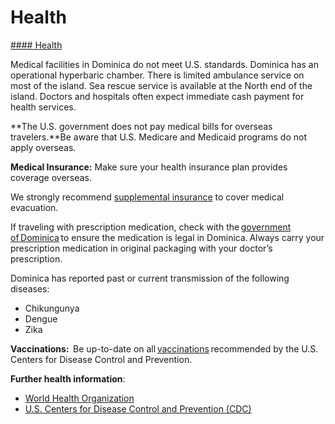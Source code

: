 # Health

[#### Health](javascript:void(0); "Health")

Medical facilities in Dominica do not meet U.S. standards. Dominica has an operational hyperbaric chamber. There is limited ambulance service on most of the island. Sea rescue service is available at the North end of the island. Doctors and hospitals often expect immediate cash payment for health services.

**The U.S. government does not pay medical bills for overseas travelers.**Be aware that U.S. Medicare and Medicaid programs do not apply overseas.  
  
**Medical Insurance:** Make sure your health insurance plan provides coverage overseas.

We strongly recommend [supplemental insurance](https://travel.state.gov/content/travel/en/international-travel/before-you-go/your-health-abroad/insurance-providers-overseas.html) to cover medical evacuation.

If traveling with prescription medication, check with the [government of Dominica](https://dominica.gov.dm/) to ensure the medication is legal in Dominica. Always carry your prescription medication in original packaging with your doctor’s prescription.

Dominica has reported past or current transmission of the following diseases:

* Chikungunya
* Dengue
* Zika

**Vaccinations:**  Be up-to-date on all [vaccinations](https://wwwnc.cdc.gov/travel/destinations/traveler/none/dominica?s_cid=ncezid-dgmq-travel-single-001) recommended by the U.S. Centers for Disease Control and Prevention.

**Further health information**:

* [World Health Organization](https://www.who.int/travel-advice)
* [U.S. Centers for Disease Control and Prevention (CDC)](https://wwwnc.cdc.gov/travel/)